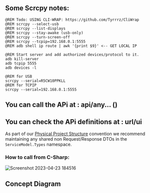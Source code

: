 ## Some Scrcpy notes:
```
@REM Todo: USING CLI-WRAP: https://github.com/Tyrrrz/CliWrap
@REM scrcpy --select-usb
@REM scrcpy --list-displays
@REM scrcpy --stay-awake (usb-only)
@REM scrcpy --turn-screen-off
@REM scrcpy --tcpip=192.168.0.1:5555
@REM adb shell ip route | awk '{print $9}' <-- GET LOCAL IP

@REM Start server and add authorized devices/protocol to it.
adb kill-server
adb tcpip 5555
adb devices -l

@REM for USB
scrcpy --serial=R5CW10PPKLL
@REM for TCPIP
scrcpy --serial=192.168.0.1:5555
```


## You can call the APi at : api/any... ()
## You can check the APi definitions at : url/ui

As part of our [Physical Project Structure](https://docs.servicestack.net/physical-project-structure) convention we recommend maintaining any shared non Request/Response DTOs in the `ServiceModel.Types` namespace.

### How to call from C-Sharp:
![Screenshot 2023-04-23 184516](https://user-images.githubusercontent.com/68454661/233870359-a9918dc5-9cf1-4492-ba71-99909260656d.png)

## Concept Diagram
